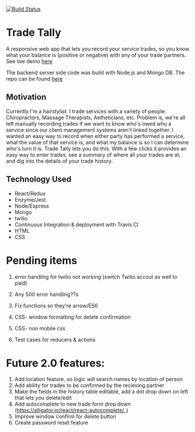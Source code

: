 [![Build Status](https://travis-ci.org/oneEyedBunny/Trade-Tally-Client.svg?branch=master)](https://travis-ci.org/oneEyedBunny/Trade-Tally-Client)

# Trade Tally
A responsive web app that lets you record your service trades, so you know what your balance is (positive or negative) with any of your trade partners. See live demo [here](https://trade-tally-client.herokuapp.com/)

The backend server side code was build with Node.js and Mongo DB. The repo can be found [here](https://github.com/oneEyedBunny/Trade-Tally-Server)

## Motivation
Currently I'm a hairstylist. I trade services with a variety of people: Chiropractors, Massage Therapists, Aetheticians, etc. Problem is, we're all left manually recording trades if we want to know who's owed who a service since our client management systems aren't linked together. I wanted an easy way to record when either party has performed a service, what the value of that service is, and what my balance is so I can determine who's turn it is. Trade Tally lets you do this. With a few clicks it provides an easy way to enter trades, see a summary of where all your trades are at, and dig into the details of your trade history.

## Technology Used
- React/Redux
- Enzyme/Jest
- Node/Express
- Mongo
- twilio
- Continuous Integration & deployment with Travis CI
- HTML
- CSS

# Pending items
1. error handling for twilio not working (switch Twilio accout as well to paid)
1. Any 500 error handling??s
1. Fix functions so they're arrow/ES6

1. CSS- window formatting for delete confirmation
1. CSS- non mobile css

1. Test cases for reducers & actions




# Future 2.0 features:
1. Add location feature, so logic will search names by location of person
1. Add ability for trades to be confirmed by the recieving partner
1. Make the fields in the history table editable, add a dot drop down on left that lets you delete/edit
1. Add autocomplete to new trade form drop down (https://alligator.io/react/react-autocomplete/_)
1. Improve window confirm for delete button
1. Create password reset feature
